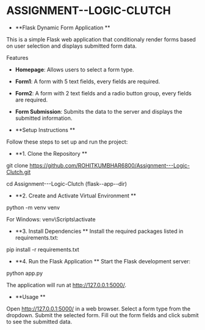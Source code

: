 # ASSIGNMENT--LOGIC-CLUTCH

- **Flask Dynamic Form Application **

This is a simple Flask web application that conditionaly render forms based on user
selection and displays submitted form data.

Features

- **Homepage**: Allows users to select a form type.
- **Form1**: A form with 5 text fields, every fields are required.
- **Form2**: A form with 2 text fields and a radio button group, every fields are required.
- **Form Submission**: Submits the data to the server and displays the submitted information.


- **Setup Instructions **

Follow these steps to set up and run the project:


- **1. Clone the Repository **

git clone https://github.com/ROHITKUMBHAR6800/Assignment---Logic-Clutch.git

cd Assignment---Logic-Clutch   (flask--app--dir)


- **2. Create and Activate Virtual Environment **

python -m venv venv

For Windows:
venv\Scripts\activate


- **3. Install Dependencies **
Install the required packages listed in requirements.txt:

pip install -r requirements.txt


- **4. Run the Flask Application **
Start the Flask development server:

python app.py

The application will run at http://127.0.0.1:5000/.


- **Usage **

Open http://127.0.0.1:5000/ in a web browser.
Select a form type from the dropdown.
Submit the selected form.
Fill out the form fields and click submit to see the submitted data.
